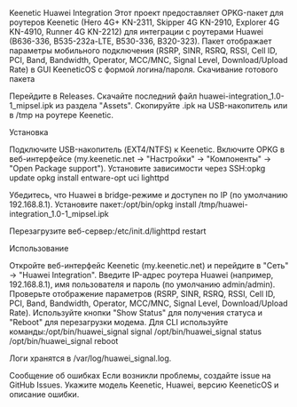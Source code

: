 Keenetic Huawei Integration
Этот проект предоставляет OPKG-пакет для роутеров Keenetic (Hero 4G+ KN-2311, Skipper 4G KN-2910, Explorer 4G KN-4910, Runner 4G KN-2212) для интеграции с роутерами Huawei (B636-336, B535-232a-LTE, B530-336, B320-323). Пакет отображает параметры мобильного подключения (RSRP, SINR, RSRQ, RSSI, Cell ID, PCI, Band, Bandwidth, Operator, MCC/MNC, Signal Level, Download/Upload Rate) в GUI KeeneticOS с формой логина/пароля.
Скачивание готового пакета

Перейдите в Releases.
Скачайте последний файл huawei-integration_1.0-1_mipsel.ipk из раздела "Assets".
Скопируйте .ipk на USB-накопитель или в /tmp на роутере Keenetic.

Установка

Подключите USB-накопитель (EXT4/NTFS) к Keenetic.
Включите OPKG в веб-интерфейсе (my.keenetic.net → "Настройки" → "Компоненты" → "Open Package support").
Установите зависимости через SSH:opkg update
opkg install entware-opt uci lighttpd


Убедитесь, что Huawei в bridge-режиме и доступен по IP (по умолчанию 192.168.8.1).
Установите пакет:/opt/bin/opkg install /tmp/huawei-integration_1.0-1_mipsel.ipk


Перезагрузите веб-сервер:/etc/init.d/lighttpd restart



Использование

Откройте веб-интерфейс Keenetic (my.keenetic.net) и перейдите в "Сеть" → "Huawei Integration".
Введите IP-адрес роутера Huawei (например, 192.168.8.1), имя пользователя и пароль (по умолчанию admin/admin).
Проверьте отображение параметров (RSRP, SINR, RSRQ, RSSI, Cell ID, PCI, Band, Bandwidth, Operator, MCC/MNC, Signal Level, Download/Upload Rate).
Используйте кнопки "Show Status" для получения статуса и "Reboot" для перезагрузки модема.
Для CLI используйте команды:/opt/bin/huawei_signal signal
/opt/bin/huawei_signal status
/opt/bin/huawei_signal reboot

Логи хранятся в /var/log/huawei_signal.log.

Сообщение об ошибках
Если возникли проблемы, создайте issue на GitHub Issues. Укажите модель Keenetic, Huawei, версию KeeneticOS и описание ошибки.

